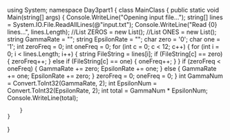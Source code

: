 using System;
namespace Day3part1
{
    class MainClass
    {
        public static void Main(string[] args)
        {
            Console.WriteLine("Opening input file...");
            string[] lines = System.IO.File.ReadAllLines(@"input.txt");
            Console.WriteLine("Read {0} lines...", lines.Length);
            //List<string> ZEROS = new List<string>();
            //List<string> ONES = new List<string>();
            string GammaRate = "";
            string EpsilonRate = "";
            char zero = '0';
            char one = '1';
            int zeroFreq = 0;
            int oneFreq = 0;
            for (int c = 0; c < 12; c++)
            {
                for (int i = 0; i < lines.Length; i++)
                {
                    string FileString = lines[i];
                    if (FileString[c] == zero)
                    {
                        zeroFreq++;
                    }
                    else if (FileString[c] == one)
                    {
                        oneFreq++;
                    }
                }
                if (zeroFreq < oneFreq)
                {
                    GammaRate += zero;
                    EpsilonRate += one;
                }
                else
                {
                    GammaRate += one;
                    EpsilonRate += zero;
                }
                zeroFreq = 0;
                oneFreq = 0;
            }
            int GammaNum = Convert.ToInt32(GammaRate, 2);
            int EpsilonNum = Convert.ToInt32(EpsilonRate, 2);
            int total = GammaNum * EpsilonNum;
            Console.WriteLine(total);
            
        }
    }
}
